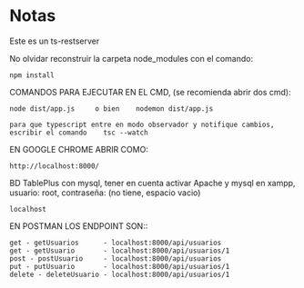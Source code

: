 # Notas
Este es un ts-restserver

No olvidar reconstruir la carpeta node_modules con el comando:
```
npm install
```

COMANDOS PARA EJECUTAR EN EL CMD, (se recomienda abrir dos cmd):
```
node dist/app.js     o bien    nodemon dist/app.js

para que typescript entre en modo observador y notifique cambios, escribir el comando    tsc --watch

```

EN GOOGLE CHROME ABRIR COMO:
```
http://localhost:8000/
```

BD TablePlus con mysql, tener en cuenta activar Apache y mysql en xampp, usuario: root, contraseña: (no tiene, espacio vacio)
```
localhost
```

EN POSTMAN LOS ENDPOINT SON::
```
get - getUsuarios      - localhost:8000/api/usuarios
get - getUsuario       - localhost:8000/api/usuarios/1
post - postUsuario     - localhost:8000/api/usuarios
put - putUsuario       - localhost:8000/api/usuarios/1
delete - deleteUsuario - localhost:8000/api/usuarios/1
```